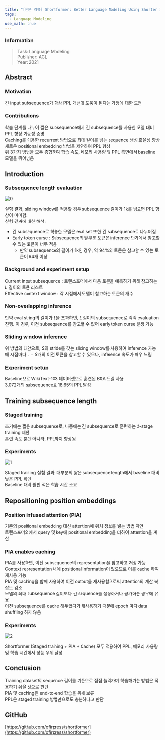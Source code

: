 ```yaml
---
title: "[논문 리뷰] Shortformer: Better Language Modeling Using Shorter Inputs"
tags:
  - Language Modeling
use_math: true
---
```


### Information
> Task: Language Modeling \
> Publisher: ACL \
> Year: 2021

## Abstract
### Motivation
긴 input subsequence가 항상 PPL 개선에 도움이 된다는 가정에 대한 도전

### Contributions
학습 단계를 나누어 짧은 subsequence에서 긴 subsequence를 사용한 모델 대비 PPL 향상 가능성 증명\
Caching를 이용한 recurrent 방법으로 최대 길이를 넘는 sequence 생성 효율성 향상\
새로운 positional embedding 방법을 제안하여 PPL 향상\
위 3가지 방법을 모두 종합하여 학습 속도, 메모리 사용량 및 PPL 측면에서 baseline 모델을 뛰어넘음

## Introduction
### Subsequence length evaluation
![0](https://squiduu.github.io/assets/images/review/shortformer/0.png)

실험 결과, sliding window를 적용할 경우 subsequence 길이가 1k를 넘으면 PPL 향상이 미미함.\
실험 결과에 대한 해석:
- 긴 subsequence로 학습한 모델은 eval set 또한 긴 subsequence로 나누어짐
- Early token curse : Subsequence의 앞부분 토큰은 inference 단계에서 참고할 수 있는 토큰이 너무 적음
    - 만약 subsequence의 길이가 1k인 경우, 약 94%의 토큰은 참고할 수 있는 토큰이 64개 이상

### Background and experiment setup
Current input subsequence : 트랜스포머에서 다음 토큰을 예측하기 위해 참고하는 $L$ 길이의 토큰 리스트\
Effective context window : 각 시점에서 모델이 참고하는 토큰의 개수

### Non-overlapping inference
만약 eval string의 길이가 $L$을 초과하면, $L$ 길이의 subsequence로 각각 evaluation 진행. 이 경우, 이전 subsequence를 참고할 수 없어 early token curse 발생 가능

### Sliding window inference
위 방법의 대안으로, $S$의 stride를 갖는 sliding window를 사용하여 inference 가능\
매 시점마다 $L-S$개의 이전 토큰을 참고할 수 있으나, inference 속도가 매우 느림

### Experiment setup
Baseline으로 WikiText-103 데이터셋으로 훈련된 B&A 모델 사용\
3,072개의 subsequence로 18.65의 PPL 달성

## Training subsequence length
### Staged training
초기에는 짧은 subsequence로, 나중에는 긴 subsequence로 훈련하는 2-stage training 제안\
훈련 속도 뿐만 아니라, PPL까지 향상됨

### Experiments
![1](https://squiduu.github.io/assets/images/review/shortformer/1.png)

Staged training 실험 결과, 대부분의 짧은 subsequence length에서 baseline 대비 낮은 PPL 확인\
Baseline 대비 훨씬 적은 학습 시간 소요

## Repositioning position embeddings
### Position infused attention (PIA)
기존의 positional embedding 대신 attention에 위치 정보를 넣는 방법 제안\
트랜스포머의에서 query 및 key에 positional embedding을 더하여 attention을 계산

### PIA enables caching
PIA를 사용하면, 이전 subsequence의 representation을 참고하고 저장 가능\
Context representation 내에 positional information이 있으므로 이를 cache 하여 재사용 가능\
PIA 및 caching을 함께 사용하여 이전 output을 재사용함으로써 attention의 계산 복잡도 감소\
모델의 최대 subsequence 길이보다 긴 sequence를 생성하거나 평가하는 경우에 유용\
이전 subsequence를 cache 해두었다가 재사용하기 때문에 epoch 마다 data shuffling 하지 않음

### Experiments
![2](https://squiduu.github.io/assets/images/review/shortformer/2.png)

Shortformer (Staged training + PIA + Cache) 모두 적용하여 PPL, 메모리 사용량 및 학습 시간에서 성능 우위 달성

## Conclusion
Training dataset의 sequence 길이를 기준으로 점점 늘려가며 학습해가는 방법은 적용하기 쉬울 것으로 판단\
PIA 및 caching은 end-to-end 학습을 위해 보류\
PPL은 staged training 방법만으로도 충분하다고 판단

## GitHub
[https://github.com/ofirpress/shortformer](https://github.com/ofirpress/shortformer)